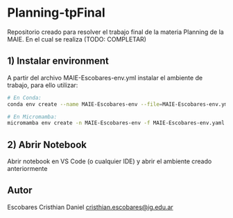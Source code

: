 # Planning-tpFinal
Repositorio creado para resolver el trabajo final de la materia Planning de la MAIE. En el cual se realiza (TODO: COMPLETAR)

## 1) Instalar environment
A partir del archivo MAIE-Escobares-env.yml instalar el ambiente de trabajo, para ello utilizar:

```bash
# En Conda:
conda env create --name MAIE-Escobares-env --file=MAIE-Escobares-env.yml

# En Micromamba:
micromamba env create -n MAIE-Escobares-env -f MAIE-Escobares-env.yaml
```

## 2) Abrir Notebook
Abrir notebook en VS Code (o cualquier IDE) y abrir el ambiente creado anteriormente


## Autor
Escobares Cristhian Daniel
cristhian.escobares@ig.edu.ar